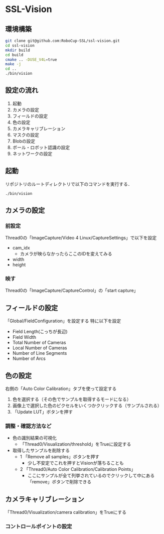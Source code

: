 # SSL-Vision

## 環境構築

```bash
git clone git@github.com:RoboCup-SSL/ssl-vision.git
cd ssl-vision
mkdir build
cd build
cmake .. -DUSE_V4L=true
make -j
cd ..
./bin/vision
```

## 設定の流れ

1. 起動
2. カメラの設定
3. フィールドの設定
4. 色の設定
5. カメラキャリブレーション
6. マスクの設定
7. Blobの設定
8. ボール・ロボット認識の設定
9. ネットワークの設定

## 起動

リポジトリのルートディレクトリで以下のコマンドを実行する．

```bash
./bin/vision
```

## カメラの設定

### 前設定

Thread0の「ImageCapture/Video 4 Linux/CaptureSettings」で以下を設定

- cam_idx
  - カメラが映らなかったらここのIDを変えてみる
- width
- height

### 映す

Thread0の「ImageCapture/CaptureControl」の「start capture」

## フィールドの設定

「Global/FieldConfiguration」を設定する
特に以下を設定

- Field Length(こっちが長辺)
- Field Width
- Total Number of Cameras
- Local Number of Cameras
- Number of Line Segments
- Number of Arcs

## 色の設定

右側の「Auto Color Calibration」タブを使って設定する

1. 色を選択する（その色でサンプルを取得するモードになる）
2. 画像上で選択した色のピクセルをいくつかクリックする（サンプルされる）
3. 「Update LUT」ボタンを押す

### 調整・確認方法など

- 色の識別結果の可視化
  - 「Thread0/Visualization/threshold」をTrueに設定する
- 取得したサンプルを削除する
  - 1 「Remove all samples」ボタンを押す
    - 少し不安定でこれを押すとVisionが落ちることも
  - 2 「Thread0/Auto Color Calibration/Calibration Points」
    - ここにサンプルが全て列挙されているのでクリックして中にある「remove」ボタンで削除できる

## カメラキャリブレーション

「Thread0/Visualization/camera calibration」をTrueにする

### コントロールポイントの設定
